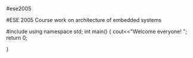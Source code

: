 #ese2005


#ESE 2005 Course work on architecture of embedded systems

#include<iostream>
using namespace std;
int main()
{
  cout<<"Welcome everyone! ";
  return 0;

}
